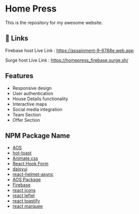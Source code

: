 # Home Press 

This is the repository for my awesome website.


## 🔗 Links
Firebase host Live Link : https://assainment-9-6788e.web.app

Surge host Live Link : https://homepress_firebase.surge.sh/


## Features

- Responsive design
- User authentication
- House Details functionality
- Interactive maps
- Social media integration
- Team Section
- Offer Section





## NPM Package Name

 - [AOS](https://github.com/michalsnik/aos)
 - [hot-toast](https://github.com/timolins/react-hot-toast)
 - [Animate.css](https://animate.style/)
 - [React Hook Form](https://react-hook-form.com/)
 - [daisyui](https://daisyui.com/)
 - [react-helmet-async](https://www.npmjs.com/package/react-helmet-async)
 - [AOS Package](https://www.npmjs.com/package/aos)
 - [Firebase](https://console.firebase.google.com/u/0/)
 - [react icons](https://react-icons.github.io/react-icons/)
 - [react leflet](https://react-leaflet.js.org/)
 - [react toastify](https://www.npmjs.com/package/react-toastify)
 - [react marquee](https://www.npmjs.com/package/react-fast-marquee)